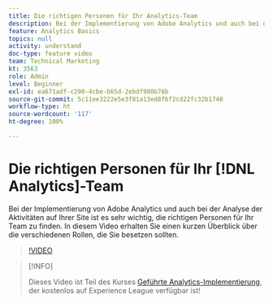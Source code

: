 ```yaml
---
title: Die richtigen Personen für Ihr Analytics-Team
description: Bei der Implementierung von Adobe Analytics und auch bei der Analyse der Aktivitäten auf Ihrer Site ist es sehr wichtig, die richtigen Personen für Ihr Team zu finden. In diesem Video erhalten Sie einen kurzen Überblick über die verschiedenen Rollen, die Sie besetzen sollten.
feature: Analytics Basics
topics: null
activity: understand
doc-type: feature video
team: Technical Marketing
kt: 3563
role: Admin
level: Beginner
exl-id: ea671adf-c290-4cbe-b65d-2ebdf980b76b
source-git-commit: 5c11ee3222e5e3f81a13ed8fbf2cd22fc32b1740
workflow-type: ht
source-wordcount: '117'
ht-degree: 100%

---
```


# Die richtigen Personen für Ihr [!DNL Analytics]-Team

Bei der Implementierung von Adobe Analytics und auch bei der Analyse der Aktivitäten auf Ihrer Site ist es sehr wichtig, die richtigen Personen für Ihr Team zu finden. In diesem Video erhalten Sie einen kurzen Überblick über die verschiedenen Rollen, die Sie besetzen sollten.

>[!VIDEO](https://video.tv.adobe.com/v/28756/?quality=12)

>[!INFO]
>
> Dieses Video ist Teil des Kurses [Geführte Analytics-Implementierung](https://experienceleague.adobe.com/?recommended=Analytics-D-1-2019.1&amp;lang=de), der kostenlos auf Experience League verfügbar ist!